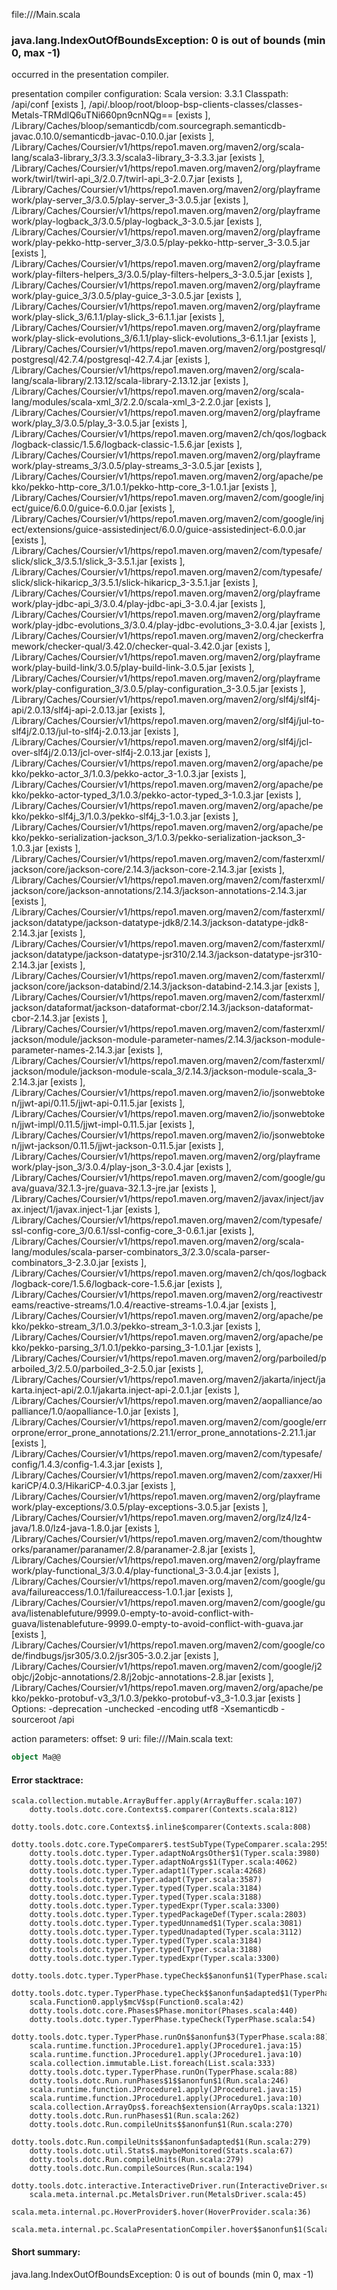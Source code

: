 file://<WORKSPACE>/Main.scala
### java.lang.IndexOutOfBoundsException: 0 is out of bounds (min 0, max -1)

occurred in the presentation compiler.

presentation compiler configuration:
Scala version: 3.3.1
Classpath:
<WORKSPACE>/api/conf [exists ], <WORKSPACE>/api/.bloop/root/bloop-bsp-clients-classes/classes-Metals-TRMdlQ6uTNi660pn9cnNQg== [exists ], <HOME>/Library/Caches/bloop/semanticdb/com.sourcegraph.semanticdb-javac.0.10.0/semanticdb-javac-0.10.0.jar [exists ], <HOME>/Library/Caches/Coursier/v1/https/repo1.maven.org/maven2/org/scala-lang/scala3-library_3/3.3.3/scala3-library_3-3.3.3.jar [exists ], <HOME>/Library/Caches/Coursier/v1/https/repo1.maven.org/maven2/org/playframework/twirl/twirl-api_3/2.0.7/twirl-api_3-2.0.7.jar [exists ], <HOME>/Library/Caches/Coursier/v1/https/repo1.maven.org/maven2/org/playframework/play-server_3/3.0.5/play-server_3-3.0.5.jar [exists ], <HOME>/Library/Caches/Coursier/v1/https/repo1.maven.org/maven2/org/playframework/play-logback_3/3.0.5/play-logback_3-3.0.5.jar [exists ], <HOME>/Library/Caches/Coursier/v1/https/repo1.maven.org/maven2/org/playframework/play-pekko-http-server_3/3.0.5/play-pekko-http-server_3-3.0.5.jar [exists ], <HOME>/Library/Caches/Coursier/v1/https/repo1.maven.org/maven2/org/playframework/play-filters-helpers_3/3.0.5/play-filters-helpers_3-3.0.5.jar [exists ], <HOME>/Library/Caches/Coursier/v1/https/repo1.maven.org/maven2/org/playframework/play-guice_3/3.0.5/play-guice_3-3.0.5.jar [exists ], <HOME>/Library/Caches/Coursier/v1/https/repo1.maven.org/maven2/org/playframework/play-slick_3/6.1.1/play-slick_3-6.1.1.jar [exists ], <HOME>/Library/Caches/Coursier/v1/https/repo1.maven.org/maven2/org/playframework/play-slick-evolutions_3/6.1.1/play-slick-evolutions_3-6.1.1.jar [exists ], <HOME>/Library/Caches/Coursier/v1/https/repo1.maven.org/maven2/org/postgresql/postgresql/42.7.4/postgresql-42.7.4.jar [exists ], <HOME>/Library/Caches/Coursier/v1/https/repo1.maven.org/maven2/org/scala-lang/scala-library/2.13.12/scala-library-2.13.12.jar [exists ], <HOME>/Library/Caches/Coursier/v1/https/repo1.maven.org/maven2/org/scala-lang/modules/scala-xml_3/2.2.0/scala-xml_3-2.2.0.jar [exists ], <HOME>/Library/Caches/Coursier/v1/https/repo1.maven.org/maven2/org/playframework/play_3/3.0.5/play_3-3.0.5.jar [exists ], <HOME>/Library/Caches/Coursier/v1/https/repo1.maven.org/maven2/ch/qos/logback/logback-classic/1.5.6/logback-classic-1.5.6.jar [exists ], <HOME>/Library/Caches/Coursier/v1/https/repo1.maven.org/maven2/org/playframework/play-streams_3/3.0.5/play-streams_3-3.0.5.jar [exists ], <HOME>/Library/Caches/Coursier/v1/https/repo1.maven.org/maven2/org/apache/pekko/pekko-http-core_3/1.0.1/pekko-http-core_3-1.0.1.jar [exists ], <HOME>/Library/Caches/Coursier/v1/https/repo1.maven.org/maven2/com/google/inject/guice/6.0.0/guice-6.0.0.jar [exists ], <HOME>/Library/Caches/Coursier/v1/https/repo1.maven.org/maven2/com/google/inject/extensions/guice-assistedinject/6.0.0/guice-assistedinject-6.0.0.jar [exists ], <HOME>/Library/Caches/Coursier/v1/https/repo1.maven.org/maven2/com/typesafe/slick/slick_3/3.5.1/slick_3-3.5.1.jar [exists ], <HOME>/Library/Caches/Coursier/v1/https/repo1.maven.org/maven2/com/typesafe/slick/slick-hikaricp_3/3.5.1/slick-hikaricp_3-3.5.1.jar [exists ], <HOME>/Library/Caches/Coursier/v1/https/repo1.maven.org/maven2/org/playframework/play-jdbc-api_3/3.0.4/play-jdbc-api_3-3.0.4.jar [exists ], <HOME>/Library/Caches/Coursier/v1/https/repo1.maven.org/maven2/org/playframework/play-jdbc-evolutions_3/3.0.4/play-jdbc-evolutions_3-3.0.4.jar [exists ], <HOME>/Library/Caches/Coursier/v1/https/repo1.maven.org/maven2/org/checkerframework/checker-qual/3.42.0/checker-qual-3.42.0.jar [exists ], <HOME>/Library/Caches/Coursier/v1/https/repo1.maven.org/maven2/org/playframework/play-build-link/3.0.5/play-build-link-3.0.5.jar [exists ], <HOME>/Library/Caches/Coursier/v1/https/repo1.maven.org/maven2/org/playframework/play-configuration_3/3.0.5/play-configuration_3-3.0.5.jar [exists ], <HOME>/Library/Caches/Coursier/v1/https/repo1.maven.org/maven2/org/slf4j/slf4j-api/2.0.13/slf4j-api-2.0.13.jar [exists ], <HOME>/Library/Caches/Coursier/v1/https/repo1.maven.org/maven2/org/slf4j/jul-to-slf4j/2.0.13/jul-to-slf4j-2.0.13.jar [exists ], <HOME>/Library/Caches/Coursier/v1/https/repo1.maven.org/maven2/org/slf4j/jcl-over-slf4j/2.0.13/jcl-over-slf4j-2.0.13.jar [exists ], <HOME>/Library/Caches/Coursier/v1/https/repo1.maven.org/maven2/org/apache/pekko/pekko-actor_3/1.0.3/pekko-actor_3-1.0.3.jar [exists ], <HOME>/Library/Caches/Coursier/v1/https/repo1.maven.org/maven2/org/apache/pekko/pekko-actor-typed_3/1.0.3/pekko-actor-typed_3-1.0.3.jar [exists ], <HOME>/Library/Caches/Coursier/v1/https/repo1.maven.org/maven2/org/apache/pekko/pekko-slf4j_3/1.0.3/pekko-slf4j_3-1.0.3.jar [exists ], <HOME>/Library/Caches/Coursier/v1/https/repo1.maven.org/maven2/org/apache/pekko/pekko-serialization-jackson_3/1.0.3/pekko-serialization-jackson_3-1.0.3.jar [exists ], <HOME>/Library/Caches/Coursier/v1/https/repo1.maven.org/maven2/com/fasterxml/jackson/core/jackson-core/2.14.3/jackson-core-2.14.3.jar [exists ], <HOME>/Library/Caches/Coursier/v1/https/repo1.maven.org/maven2/com/fasterxml/jackson/core/jackson-annotations/2.14.3/jackson-annotations-2.14.3.jar [exists ], <HOME>/Library/Caches/Coursier/v1/https/repo1.maven.org/maven2/com/fasterxml/jackson/datatype/jackson-datatype-jdk8/2.14.3/jackson-datatype-jdk8-2.14.3.jar [exists ], <HOME>/Library/Caches/Coursier/v1/https/repo1.maven.org/maven2/com/fasterxml/jackson/datatype/jackson-datatype-jsr310/2.14.3/jackson-datatype-jsr310-2.14.3.jar [exists ], <HOME>/Library/Caches/Coursier/v1/https/repo1.maven.org/maven2/com/fasterxml/jackson/core/jackson-databind/2.14.3/jackson-databind-2.14.3.jar [exists ], <HOME>/Library/Caches/Coursier/v1/https/repo1.maven.org/maven2/com/fasterxml/jackson/dataformat/jackson-dataformat-cbor/2.14.3/jackson-dataformat-cbor-2.14.3.jar [exists ], <HOME>/Library/Caches/Coursier/v1/https/repo1.maven.org/maven2/com/fasterxml/jackson/module/jackson-module-parameter-names/2.14.3/jackson-module-parameter-names-2.14.3.jar [exists ], <HOME>/Library/Caches/Coursier/v1/https/repo1.maven.org/maven2/com/fasterxml/jackson/module/jackson-module-scala_3/2.14.3/jackson-module-scala_3-2.14.3.jar [exists ], <HOME>/Library/Caches/Coursier/v1/https/repo1.maven.org/maven2/io/jsonwebtoken/jjwt-api/0.11.5/jjwt-api-0.11.5.jar [exists ], <HOME>/Library/Caches/Coursier/v1/https/repo1.maven.org/maven2/io/jsonwebtoken/jjwt-impl/0.11.5/jjwt-impl-0.11.5.jar [exists ], <HOME>/Library/Caches/Coursier/v1/https/repo1.maven.org/maven2/io/jsonwebtoken/jjwt-jackson/0.11.5/jjwt-jackson-0.11.5.jar [exists ], <HOME>/Library/Caches/Coursier/v1/https/repo1.maven.org/maven2/org/playframework/play-json_3/3.0.4/play-json_3-3.0.4.jar [exists ], <HOME>/Library/Caches/Coursier/v1/https/repo1.maven.org/maven2/com/google/guava/guava/32.1.3-jre/guava-32.1.3-jre.jar [exists ], <HOME>/Library/Caches/Coursier/v1/https/repo1.maven.org/maven2/javax/inject/javax.inject/1/javax.inject-1.jar [exists ], <HOME>/Library/Caches/Coursier/v1/https/repo1.maven.org/maven2/com/typesafe/ssl-config-core_3/0.6.1/ssl-config-core_3-0.6.1.jar [exists ], <HOME>/Library/Caches/Coursier/v1/https/repo1.maven.org/maven2/org/scala-lang/modules/scala-parser-combinators_3/2.3.0/scala-parser-combinators_3-2.3.0.jar [exists ], <HOME>/Library/Caches/Coursier/v1/https/repo1.maven.org/maven2/ch/qos/logback/logback-core/1.5.6/logback-core-1.5.6.jar [exists ], <HOME>/Library/Caches/Coursier/v1/https/repo1.maven.org/maven2/org/reactivestreams/reactive-streams/1.0.4/reactive-streams-1.0.4.jar [exists ], <HOME>/Library/Caches/Coursier/v1/https/repo1.maven.org/maven2/org/apache/pekko/pekko-stream_3/1.0.3/pekko-stream_3-1.0.3.jar [exists ], <HOME>/Library/Caches/Coursier/v1/https/repo1.maven.org/maven2/org/apache/pekko/pekko-parsing_3/1.0.1/pekko-parsing_3-1.0.1.jar [exists ], <HOME>/Library/Caches/Coursier/v1/https/repo1.maven.org/maven2/org/parboiled/parboiled_3/2.5.0/parboiled_3-2.5.0.jar [exists ], <HOME>/Library/Caches/Coursier/v1/https/repo1.maven.org/maven2/jakarta/inject/jakarta.inject-api/2.0.1/jakarta.inject-api-2.0.1.jar [exists ], <HOME>/Library/Caches/Coursier/v1/https/repo1.maven.org/maven2/aopalliance/aopalliance/1.0/aopalliance-1.0.jar [exists ], <HOME>/Library/Caches/Coursier/v1/https/repo1.maven.org/maven2/com/google/errorprone/error_prone_annotations/2.21.1/error_prone_annotations-2.21.1.jar [exists ], <HOME>/Library/Caches/Coursier/v1/https/repo1.maven.org/maven2/com/typesafe/config/1.4.3/config-1.4.3.jar [exists ], <HOME>/Library/Caches/Coursier/v1/https/repo1.maven.org/maven2/com/zaxxer/HikariCP/4.0.3/HikariCP-4.0.3.jar [exists ], <HOME>/Library/Caches/Coursier/v1/https/repo1.maven.org/maven2/org/playframework/play-exceptions/3.0.5/play-exceptions-3.0.5.jar [exists ], <HOME>/Library/Caches/Coursier/v1/https/repo1.maven.org/maven2/org/lz4/lz4-java/1.8.0/lz4-java-1.8.0.jar [exists ], <HOME>/Library/Caches/Coursier/v1/https/repo1.maven.org/maven2/com/thoughtworks/paranamer/paranamer/2.8/paranamer-2.8.jar [exists ], <HOME>/Library/Caches/Coursier/v1/https/repo1.maven.org/maven2/org/playframework/play-functional_3/3.0.4/play-functional_3-3.0.4.jar [exists ], <HOME>/Library/Caches/Coursier/v1/https/repo1.maven.org/maven2/com/google/guava/failureaccess/1.0.1/failureaccess-1.0.1.jar [exists ], <HOME>/Library/Caches/Coursier/v1/https/repo1.maven.org/maven2/com/google/guava/listenablefuture/9999.0-empty-to-avoid-conflict-with-guava/listenablefuture-9999.0-empty-to-avoid-conflict-with-guava.jar [exists ], <HOME>/Library/Caches/Coursier/v1/https/repo1.maven.org/maven2/com/google/code/findbugs/jsr305/3.0.2/jsr305-3.0.2.jar [exists ], <HOME>/Library/Caches/Coursier/v1/https/repo1.maven.org/maven2/com/google/j2objc/j2objc-annotations/2.8/j2objc-annotations-2.8.jar [exists ], <HOME>/Library/Caches/Coursier/v1/https/repo1.maven.org/maven2/org/apache/pekko/pekko-protobuf-v3_3/1.0.3/pekko-protobuf-v3_3-1.0.3.jar [exists ]
Options:
-deprecation -unchecked -encoding utf8 -Xsemanticdb -sourceroot <WORKSPACE>/api


action parameters:
offset: 9
uri: file://<WORKSPACE>/Main.scala
text:
```scala
object Ma@@

```



#### Error stacktrace:

```
scala.collection.mutable.ArrayBuffer.apply(ArrayBuffer.scala:107)
	dotty.tools.dotc.core.Contexts$.comparer(Contexts.scala:812)
	dotty.tools.dotc.core.Contexts$.inline$comparer(Contexts.scala:808)
	dotty.tools.dotc.core.TypeComparer$.testSubType(TypeComparer.scala:2955)
	dotty.tools.dotc.typer.Typer.adaptNoArgsOther$1(Typer.scala:3980)
	dotty.tools.dotc.typer.Typer.adaptNoArgs$1(Typer.scala:4062)
	dotty.tools.dotc.typer.Typer.adapt1(Typer.scala:4268)
	dotty.tools.dotc.typer.Typer.adapt(Typer.scala:3587)
	dotty.tools.dotc.typer.Typer.typed(Typer.scala:3184)
	dotty.tools.dotc.typer.Typer.typed(Typer.scala:3188)
	dotty.tools.dotc.typer.Typer.typedExpr(Typer.scala:3300)
	dotty.tools.dotc.typer.Typer.typedPackageDef(Typer.scala:2803)
	dotty.tools.dotc.typer.Typer.typedUnnamed$1(Typer.scala:3081)
	dotty.tools.dotc.typer.Typer.typedUnadapted(Typer.scala:3112)
	dotty.tools.dotc.typer.Typer.typed(Typer.scala:3184)
	dotty.tools.dotc.typer.Typer.typed(Typer.scala:3188)
	dotty.tools.dotc.typer.Typer.typedExpr(Typer.scala:3300)
	dotty.tools.dotc.typer.TyperPhase.typeCheck$$anonfun$1(TyperPhase.scala:44)
	dotty.tools.dotc.typer.TyperPhase.typeCheck$$anonfun$adapted$1(TyperPhase.scala:54)
	scala.Function0.apply$mcV$sp(Function0.scala:42)
	dotty.tools.dotc.core.Phases$Phase.monitor(Phases.scala:440)
	dotty.tools.dotc.typer.TyperPhase.typeCheck(TyperPhase.scala:54)
	dotty.tools.dotc.typer.TyperPhase.runOn$$anonfun$3(TyperPhase.scala:88)
	scala.runtime.function.JProcedure1.apply(JProcedure1.java:15)
	scala.runtime.function.JProcedure1.apply(JProcedure1.java:10)
	scala.collection.immutable.List.foreach(List.scala:333)
	dotty.tools.dotc.typer.TyperPhase.runOn(TyperPhase.scala:88)
	dotty.tools.dotc.Run.runPhases$1$$anonfun$1(Run.scala:246)
	scala.runtime.function.JProcedure1.apply(JProcedure1.java:15)
	scala.runtime.function.JProcedure1.apply(JProcedure1.java:10)
	scala.collection.ArrayOps$.foreach$extension(ArrayOps.scala:1321)
	dotty.tools.dotc.Run.runPhases$1(Run.scala:262)
	dotty.tools.dotc.Run.compileUnits$$anonfun$1(Run.scala:270)
	dotty.tools.dotc.Run.compileUnits$$anonfun$adapted$1(Run.scala:279)
	dotty.tools.dotc.util.Stats$.maybeMonitored(Stats.scala:67)
	dotty.tools.dotc.Run.compileUnits(Run.scala:279)
	dotty.tools.dotc.Run.compileSources(Run.scala:194)
	dotty.tools.dotc.interactive.InteractiveDriver.run(InteractiveDriver.scala:165)
	scala.meta.internal.pc.MetalsDriver.run(MetalsDriver.scala:45)
	scala.meta.internal.pc.HoverProvider$.hover(HoverProvider.scala:36)
	scala.meta.internal.pc.ScalaPresentationCompiler.hover$$anonfun$1(ScalaPresentationCompiler.scala:389)
```
#### Short summary: 

java.lang.IndexOutOfBoundsException: 0 is out of bounds (min 0, max -1)